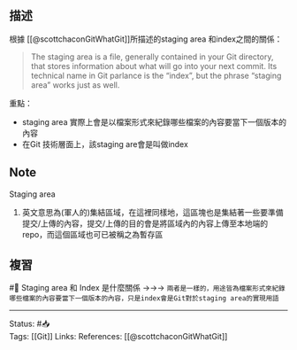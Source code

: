 
## 描述

根據 [[@scottchaconGitWhatGit]]所描述的staging area 和index之間的關係：
> The staging area is a file, generally contained in your Git directory, that stores information about what will go into your next commit. Its technical name in Git parlance is the “index”, but the phrase “staging area” works just as well.

重點：
- staging area 實際上會是以檔案形式來紀錄哪些檔案的內容要當下一個版本的內容
- 在Git 技術層面上，該staging are會是叫做index






## Note
Staging area
1. 英文意思為(軍人的)集結區域，在這裡同樣地，這區塊也是集結著一些要準備提交/上傳的內容，提交/上傳的目的會是將區域內的內容上傳至本地端的repo，而這個區域也可已被稱之為暫存區

## 複習
#🧠 Staging area 和 Index 是什麼關係 ->->-> `兩者是一樣的，用途皆為檔案形式來紀錄哪些檔案的內容要當下一個版本的內容，只是index會是Git對於staging area的實現用語`
<!--SR:!2022-06-07,10,250-->


---
Status: #📥  
Tags:
[[Git]]
Links:
References:
[[@scottchaconGitWhatGit]]